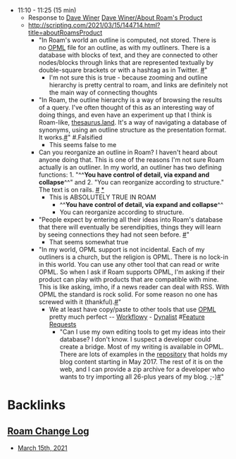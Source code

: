 - 11:10 - 11:25 (15 min)
    - Response to [Dave Winer](<Dave Winer.md>) [Dave Winer/About Roam's Product](<Dave Winer/About Roam's Product.md>)
    - http://scripting.com/2021/03/15/144714.html?title=aboutRoamsProduct
        - "In Roam's world an outline is computed, not stored. There is no [OPML](http://dev.opml.org/spec2.html) file for an outline, as with my outliners. There is a database with blocks of text, and they are connected to other nodes/blocks through links that are represented textually by double-square brackets or with a hashtag as in Twitter. [#](http://scripting.com/2021/03/15/144714.html?title=aboutRoamsProduct[a144730](<a144730.md>))"
            - I'm not sure this is true - because zooming and outline hierarchy is pretty central to roam, and links are definitely not the main way of connecting thoughts
        - "In Roam, the outline hierarchy is a way of browsing the results of a query. I've often thought of this as an interesting way of doing things, and even have an experiment up that I think is Roam-like, [thesaurus.land](http://thesaurus.land/?word=roam). It's a way of navigating a database of synonyms, using an outline structure as the presentation format. It works.[#](http://scripting.com/2021/03/15/144714.html?title=aboutRoamsProduct[a144814](<a144814.md>))" #.Falsified
            - This seems false to me
        - Can you reorganize an outline in Roam? I haven't heard about anyone doing that. This is one of the reasons I'm not sure Roam actually is an outliner. In my world, an outliner has two defining functions: 1. "^^**You have control of detail, via expand and collapse**^^" and 2. "You can reorganize according to structure." The text is on rails. [#](http://scripting.com/2021/03/15/144714.html?title=aboutRoamsProduct[a150030](<a150030.md>)) [*](((y_QA5cKhi)))
            - This is ABSOLUTELY TRUE IN ROAM 
                - ^^**You have control of detail, via expand and collapse**^^
                - You can reorganize according to structure.
        - "People expect by entering all their ideas into Roam's database that there will eventually be serendipities, things they will learn by seeing connections they had not seen before. [#](http://scripting.com/2021/03/15/144714.html?title=aboutRoamsProduct[a144915](<a144915.md>))"
            - That seems somewhat true
        - "In my world, OPML support is not incidental. Each of my outliners is a church, but the religion is OPML. There is no lock-in in this world. You can use any other tool that can read or write OPML. So when I ask if Roam supports OPML, I'm asking if their product can play with products that are compatible with mine. This is like asking, imho, if a news reader can deal with RSS. With OPML the standard is rock solid. For some reason no one has screwed with it (thankful).[#](http://scripting.com/2021/03/15/144714.html?title=aboutRoamsProduct[a150634](<a150634.md>))"
            - We at least have copy/paste to other tools that use [OPML](<OPML.md>) pretty much perfect -- [Workflowy](<Workflowy.md>) - [Dynalist](<Dynalist.md>) #[Feature Requests](<Feature Requests.md>)
                - "Can I use my own editing tools to get my ideas into their database? I don't know. I suspect a developer could create a bridge. Most of my writing is available in OPML. There are lots of examples in the [repository](https://github.com/scripting/Scripting-News/tree/master/blog) that holds my blog content starting in May 2017. The rest of it is on the web, and I can provide a zip archive for a developer who wants to try importing all 26-plus years of my blog. ;-)[#](http://scripting.com/2021/03/15/144714.html?title=aboutRoamsProduct[a145529](<a145529.md>))"

# Backlinks
## [Roam Change Log](<Roam Change Log.md>)
- [March 15th, 2021](<March 15th, 2021.md>)

